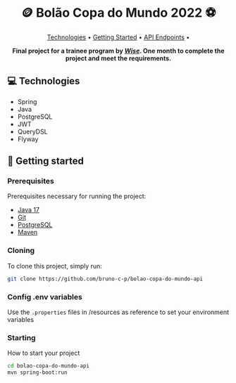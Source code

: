<h1 align="center" style="font-weight: bold;">🪙 Bolão Copa do Mundo 2022 ⚽</h1>

<p align="center">
 <a href="#technologies">Technologies</a> • 
 <a href="#started">Getting Started</a> • 
  <a href="#routes">API Endpoints</a> •
</p>

<p align="center">
    <b>Final project for a trainee program by <i><a href="https://www.wises.com.br/">Wise</a></i>. One month to complete the project and meet the requirements.</b>
</p>

<h2 id="technologies">💻 Technologies</h2>

- Spring
- Java
- PostgreSQL
- JWT
- QueryDSL
- Flyway

<h2 id="started">🚀 Getting started</h2>

<h3>Prerequisites</h3>

Prerequisites necessary for running the project:

- [Java 17](https://www.oracle.com/br/java/technologies/downloads/)
- [Git](https://git-scm.com/)
- [PostgreSQL](https://www.postgresql.org/)
- [Maven](https://maven.apache.org/)

<h3>Cloning</h3>

To clone this project, simply run:

```bash
git clone https://github.com/bruno-c-p/bolao-copa-do-mundo-api
```

<h3>Config .env variables</h2>

Use the `.properties` files in /resources as reference to set your environment variables

<h3>Starting</h3>

How to start your project

```bash
cd bolao-copa-do-mundo-api
mvn spring-boot:run
```

